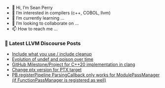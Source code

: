 - 👋 Hi, I’m Sean Perry
- 👀 I’m interested in compilers (c++, COBOL, llvm)
- 🌱 I’m currently learning ...
- 💞️ I’m looking to collaborate on ...
- 📫 How to reach me ...

<!---
s66perry/s66perry is a ✨ special ✨ repository because its `README.md` (this file) appears on your GitHub profile.
You can click the Preview link to take a look at your changes.
--->
### 📕 Latest LLVM Discourse Posts

<!-- DISCOURSE-LLVM:START -->
- [Include what you use / include cleanup](https://llvm.discourse.group/t/include-what-you-use-include-cleanup/5831/9)
- [Evolution of undef and poison over time](https://llvm.discourse.group/t/evolution-of-undef-and-poison-over-time/5917/10)
- [GitHub Milestone/Project for C++20 implementation in clang](https://llvm.discourse.group/t/github-milestone-project-for-c-20-implementation-in-clang/5809/9)
- [Change ptx version for PTX target](https://llvm.discourse.group/t/change-ptx-version-for-ptx-target/5935/2)
- [PB.registerPipeline ParsingCallback only works for ModulePassManager &lpar;if FunctionPassManager is registered as well&rpar;](https://llvm.discourse.group/t/pb-registerpipeline-parsingcallback-only-works-for-modulepassmanager-if-functionpassmanager-is-registered-as-well/5969/1)
<!-- DISCOURSE-LLVM:END -->
